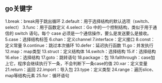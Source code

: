 ##  go关键字

1.break：break用于跳出循环
2.default：用于选择结构的默认选项（switch、select）
3.func：用于函数定义
4.select：Go 中的一个控制结构，类似于用于通信的 switch 语句。每个 case 必须是一个通信操作，要么是发送要么是接收。
5.case：选择结构标签
6.chan：定义channel
7.interface：定义接口
8.const：定义常量
9.continue：跳过本次循环
10.defer：延迟执行函数
11.go：并发执行
12.map：map类型
13.struct：定义结构体
14.switch：选择结构
15.if：选择结构
16.else：选择结构
17.goto：跳转语句
18.package：包
19.fallthrough：case加上它，程序会继续执行下一条，不会判断下一条case的值
20.var：定义变量
21.return：返回
22.import：导入包
23.type：定义类型
24.range：遍历slice、map等结构元素
25.for：循环语句
